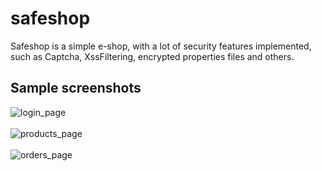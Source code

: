 # safeshop
Safeshop is a simple e-shop, with a lot of security features implemented, such as Captcha, XssFiltering, encrypted properties files and others.

## Sample screenshots
![login_page](https://user-images.githubusercontent.com/40597439/140165431-7eba304e-3172-490f-b0cf-64727a912864.png)
<br><br>
![products_page](https://user-images.githubusercontent.com/40597439/140165488-9b9a39f2-385b-41f4-9f91-db2790c79697.png)
<br><br>
![orders_page](https://user-images.githubusercontent.com/40597439/140165566-9cd7e10a-fd10-4b13-abe8-a91129fefb06.png)
